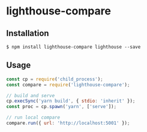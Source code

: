 # lighthouse-compare

## Installation
```
$ npm install lighthouse-compare lighthouse --save
```

## Usage
```JavaScript
const cp = require('child_process');
const compare = require('lighthouse-compare');

// build and serve
cp.execSync('yarn build', { stdio: 'inherit' });
const proc = cp.spawn('yarn', ['serve']);

// run local compare
compare.run({ url: 'http://localhost:5001' });
```